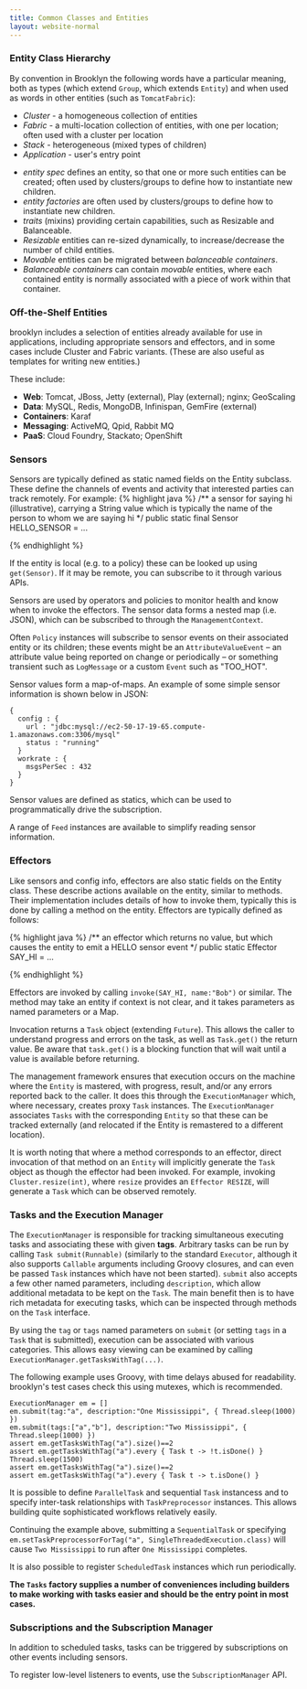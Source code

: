 ```yaml
---
title: Common Classes and Entities
layout: website-normal
---
```


<!-- TODO old, needs work (refactoring!) and use of java_link -->

### Entity Class Hierarchy

By convention in Brooklyn the following words have a particular meaning, both as types (which extend ``Group``, which extends ``Entity``) and when used as words in other entities (such as ``TomcatFabric``):

- *Cluster* - a homogeneous collection of entities
- *Fabric* - a multi-location collection of entities, with one per location; often used with a cluster per location
- *Stack* - heterogeneous (mixed types of children)
- *Application* - user's entry point

<!---
TODO
-->

- *entity spec* defines an entity, so that one or more such entities can be created; often used by clusters/groups to define how to instantiate new children.
- *entity factories* are often used by clusters/groups to define how to instantiate new children.
- *traits* (mixins) providing certain capabilities, such as Resizable and Balanceable.
- *Resizable* entities can re-sized dynamically, to increase/decrease the number of child entities.
- *Movable* entities can be migrated between *balanceable containers*.
- *Balanceable containers* can contain *movable* entities, where each contained entity is normally associated with
    a piece of work within that container.

### Off-the-Shelf Entities

brooklyn includes a selection of entities already available for use in applications,
including appropriate sensors and effectors, and in some cases include Cluster and Fabric variants.
(These are also useful as templates for writing new entities.)
 
These include:

- **Web**: Tomcat, JBoss, Jetty (external), Play (external); nginx; GeoScaling
- **Data**: MySQL, Redis, MongoDB, Infinispan, GemFire (external)
- **Containers**: Karaf
- **Messaging**: ActiveMQ, Qpid, Rabbit MQ
- **PaaS**: Cloud Foundry, Stackato; OpenShift


### Sensors

Sensors are typically defined as static named fields on the Entity subclass. These define the channels of events and activity that interested parties can track remotely. For example:
{% highlight java %}
/** a sensor for saying hi (illustrative), carrying a String value 
    which is typically the name of the person to whom we are saying hi */
public static final Sensor<String> HELLO_SENSOR = ...

{% endhighlight %}

If the entity is local (e.g. to a policy) these can be looked up using ``get(Sensor)``. If it may be remote, you can subscribe to it through various APIs.

Sensors are used by operators and policies to monitor health and know when to invoke the effectors. The sensor data forms a nested map (i.e. JSON), which can be subscribed to through the ``ManagementContext``.

Often ``Policy`` instances will subscribe to sensor events on their associated entity or its children; these events might be an ``AttributeValueEvent`` – an attribute value being reported on change or periodically – or something transient such as ``LogMessage`` or a custom ``Event`` such as "TOO_HOT".

<!---
TODO check classes above; is this much detail needed here?
-->

Sensor values form a map-of-maps. An example of some simple sensor information is shown below in JSON:
        
    {
      config : {
        url : "jdbc:mysql://ec2-50-17-19-65.compute-1.amazonaws.com:3306/mysql"
        status : "running"
      }
      workrate : {
        msgsPerSec : 432
      }
    }

Sensor values are defined as statics, which can be used to programmatically drive the subscription.

A range of `Feed` instances are available to simplify reading sensor information.


### Effectors

Like sensors and config info, effectors are also static fields on the Entity class. These describe actions available on the entity, similar to methods. Their implementation includes details of how to invoke them, typically this is done by calling a method on the entity. Effectors are typically defined as follows:

{% highlight java %}
/** an effector which returns no value,
    but which causes the entity to emit a HELLO sensor event */
public static Effector<Void> SAY_HI = ...

{% endhighlight %}

Effectors are invoked by calling ``invoke(SAY_HI, name:"Bob")`` or similar. The method may take an entity if context is not clear, and it takes parameters as named parameters or a Map.

Invocation returns a ``Task`` object (extending ``Future``). This allows the caller to understand progress and errors on the task, as well as ``Task.get()`` the return value. Be aware that ``task.get()`` is a blocking function that will wait until a value is available before returning.

The management framework ensures that execution occurs on the machine where the ``Entity`` is mastered, with progress, result, and/or any errors reported back to the caller. It does this through the ``ExecutionManager`` which, where necessary, creates proxy ``Task`` instances. The ``ExecutionManager`` associates ``Tasks`` with the corresponding ``Entity`` so that these can be tracked externally (and relocated if the Entity is remastered to a different location).

It is worth noting that where a method corresponds to an effector, direct invocation of that method on an ``Entity`` will implicitly generate the ``Task`` object as though the effector had been invoked. For example, invoking ``Cluster.resize(int)``, where ``resize`` provides an ``Effector RESIZE``, will generate a ``Task`` which can be observed remotely.


### Tasks and the Execution Manager

The ``ExecutionManager`` is responsible for tracking simultaneous executing tasks and associating these with given **tags**.
Arbitrary tasks can be run by calling ``Task submit(Runnable)`` (similarly to the standard ``Executor``, although it also supports ``Callable`` arguments including Groovy closures, and can even be passed ``Task`` instances which have not been started). ``submit`` also accepts a few other named parameters, including ``description``, which allow additional metadata to be kept on the ``Task``. The main benefit then is to have rich metadata for executing tasks, which can be inspected through methods on the ``Task`` interface.

By using the ``tag`` or ``tags`` named parameters on ``submit`` (or setting ``tags`` in a ``Task`` that is submitted), execution can be associated with various categories. This allows easy viewing can be examined by calling
``ExecutionManager.getTasksWithTag(...)``.

The following example uses Groovy, with time delays abused for readability. brooklyn's test cases check this using mutexes, which is recommended.
    
    ExecutionManager em = []
    em.submit(tag:"a", description:"One Mississippi", { Thread.sleep(1000) })
    em.submit(tags:["a","b"], description:"Two Mississippi", { Thread.sleep(1000) })
    assert em.getTasksWithTag("a").size()==2
    assert em.getTasksWithTag("a").every { Task t -> !t.isDone() }
    Thread.sleep(1500)
    assert em.getTasksWithTag("a").size()==2
    assert em.getTasksWithTag("a").every { Task t -> t.isDone() }

It is possible to define `ParallelTask` and sequential `Task` instancess 
and to specify inter-task relationships with `TaskPreprocessor` instances. 
This allows building quite sophisticated workflows relatively easily.

Continuing the example above, submitting a `SequentialTask` 
or specifying ``em.setTaskPreprocessorForTag("a", SingleThreadedExecution.class)`` 
will cause ``Two Mississippi`` to run after ``One Mississippi`` completes.

It is also possible to register `ScheduledTask` instances which run periodically.

**The `Tasks` factory supplies a number of conveniences including builders to make working with tasks easier
and should be the entry point in most cases.**



### Subscriptions and the Subscription Manager

In addition to scheduled tasks, tasks can be triggered by subscriptions on other events including sensors.

To register low-level listeners to events, use the `SubscriptionManager` API.

